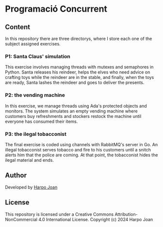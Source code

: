 # Programació Concurrent

## Content
In this repository there are three directorys, where I store each one of the subject assigned exercises. 

### P1: Santa Claus' simulation
This exercise involves managing threads with mutexes and semaphores in Python. Santa releases his reindeer, helps the elves who need advice on crafting toys while the reindeer are in the stable, and finally, when the toys are ready, Santa lashes the reindeer and goes to deliver the presents.

### P2: the vending machine 
In this exercise, we manage threads using Ada's protected objects and monitors. The system simulates an empty vending machine where customers buy refreshments and stockers restock the machine until everyone has consumed their items.

### P3: the ilegal tobacconist
The final exercise is coded using channels with RabbitMQ's server in Go. An illegal tobacconist serves tobacco and fire to his customers until a snitch alerts him that the police are coming. At that point, the tobacconist hides the ilegal material and ends.

## Author
Developed by [Harpo Joan](https://github.com/helveticka)

## License
This repository is licensed under a Creative Commons Attribution-NonCommercial 4.0 International License.
Copyright (c) 2024 Harpo Joan
